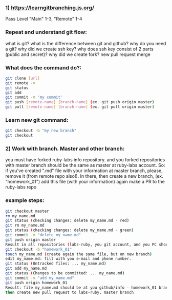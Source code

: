 ### 1) https://learngitbranching.js.org/
Pass Level "Main" 1-3, "Remote" 1-4

### Repeat and understand git flow:
what is git?
what is the difference between git and github?
why do you need a git?
why did we create ssh key?
why does ssh key consist of 2 parts (public and secret)?
why did we create fork?
new pull request
merge

### What does the command do?:
```bash
git clone [url]
git remote -v
git status
git add
git commit -m 'my commit'
git push [remote-name] [branch-name] (ex. git push origin master)
git pull [remote-name] [branch-name] (ex. git pull origin master)
```

### Learn new git command:
```bash
git checkout -b "my new branch"
git checkout
```

### 2) Work with branch. Master and other branch:
you must have forked ruby-labs info repository.
and you forked repositories with master branch should be the same as master at ruby-labs account. So:
if you've created ".md" file with your information at master branch, please, remove it (from remote repo also!). 
In there, then create a new branch, (ex. "homework_01")
add this file (with your information) again
make a PR to the ruby-labs repo

### example steps:
```bash
git checkout master
rm my_name.md
git status (checking changes: delete my_name.md - red)
git rm my_name.md
git status (checking changes: delete my_name.md - green)
git commit -m "delete my_name.md"
git push origin master
Result in all repositories (labs-ruby, you git account, and you PC should the same files - just one file README.md)
git checkout -b "homework_01"
touch my_name.md (create again the same file, but on new branch)
edit my_name.md: fill with you e-mail and phone number.
git status (Untracked files: ... my_name.md)
git add my_name.md
git status (Changes to be committed: ... my_name.md)
git commit -m "add my_name.md"
git push origin homework_01
Result: file my_name.md should be at you github/info - homework_01 branch
then create new pull request to labs-ruby, master branch
```

